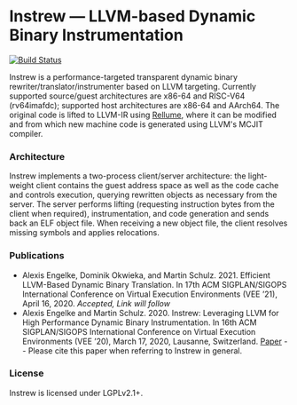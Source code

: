 # Instrew — LLVM-based Dynamic Binary Instrumentation

[![Build Status](https://github.com/aengelke/instrew/workflows/CI/badge.svg)](https://github.com/aengelke/instrew/actions?query=workflow%3ACI)

Instrew is a performance-targeted transparent dynamic binary rewriter/translator/instrumenter based on LLVM targeting. Currently supported source/guest architectures are x86-64 and RISC-V64 (rv64imafdc); supported host architectures are x86-64 and AArch64. The original code is lifted to LLVM-IR using [Rellume](https://github.com/aengelke/rellume), where it can be modified and from which new machine code is generated using LLVM's MCJIT compiler.

### Architecture

Instrew implements a two-process client/server architecture: the light-weight client contains the guest address space as well as the code cache and controls execution, querying rewritten objects as necessary from the server. The server performs lifting (requesting instruction bytes from the client when required), instrumentation, and code generation and sends back an ELF object file. When receiving a new object file, the client resolves missing symbols and applies relocations.

### Publications

- Alexis Engelke, Dominik Okwieka, and Martin Schulz. 2021. Efficient LLVM-Based Dynamic Binary Translation. In 17th ACM SIGPLAN/SIGOPS International Conference on Virtual Execution Environments (VEE ’21), April 16, 2020. *Accepted, Link will follow*
- Alexis Engelke and Martin Schulz. 2020. Instrew: Leveraging LLVM for High Performance Dynamic Binary Instrumentation. In 16th ACM SIGPLAN/SIGOPS International Conference on Virtual Execution Environments (VEE ’20), March 17, 2020, Lausanne, Switzerland. [Paper](https://home.in.tum.de/~engelke/pubs/2003-vee.pdf) -- Please cite this paper when referring to Instrew in general.

### License
Instrew is licensed under LGPLv2.1+.
